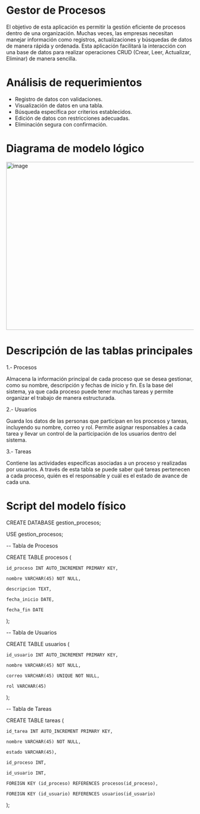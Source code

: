 # Gestor de Procesos

El objetivo de esta aplicación es permitir la gestión eficiente de procesos dentro de una organización. Muchas veces, las empresas necesitan manejar información como registros, actualizaciones y búsquedas de datos de manera rápida y ordenada. Esta aplicación facilitará la interacción con una base de datos para realizar operaciones CRUD (Crear, Leer, Actualizar, Eliminar) de manera sencilla.

# Análisis de requerimientos

* Registro de datos con validaciones.
* Visualización de datos en una tabla.
* Búsqueda específica por criterios establecidos.
* Edición de datos con restricciones adecuadas.
* Eliminación segura con confirmación.

# Diagrama de modelo lógico

<img width="638" height="451" alt="image" src="https://github.com/user-attachments/assets/5cc13705-ec39-4f4d-8f07-c5d6aca2903c" />

# Descripción de las tablas principales
1.- Procesos

Almacena la información principal de cada proceso que se desea gestionar, como su nombre, descripción y fechas de inicio y fin. Es la base del sistema, ya que cada proceso puede tener muchas tareas y permite organizar el trabajo de manera estructurada.

2.- Usuarios

Guarda los datos de las personas que participan en los procesos y tareas, incluyendo su nombre, correo y rol. Permite asignar responsables a cada tarea y llevar un control de la participación de los usuarios dentro del sistema.

3.- Tareas
   
Contiene las actividades específicas asociadas a un proceso y realizadas por usuarios. A través de esta tabla se puede saber qué tareas pertenecen a cada proceso, quién es el responsable y cuál es el estado de avance de cada una.

# Script del modelo físico

CREATE DATABASE gestion_procesos;

USE gestion_procesos;

-- Tabla de Procesos

CREATE TABLE procesos (

    id_proceso INT AUTO_INCREMENT PRIMARY KEY,
    
    nombre VARCHAR(45) NOT NULL,

    descripcion TEXT,
    
    fecha_inicio DATE,
    
    fecha_fin DATE
);

-- Tabla de Usuarios

CREATE TABLE usuarios (

    id_usuario INT AUTO_INCREMENT PRIMARY KEY,
    
    nombre VARCHAR(45) NOT NULL,
    
    correo VARCHAR(45) UNIQUE NOT NULL,
    
    rol VARCHAR(45)
);

-- Tabla de Tareas

CREATE TABLE tareas (

    id_tarea INT AUTO_INCREMENT PRIMARY KEY,
    
    nombre VARCHAR(45) NOT NULL,
    
    estado VARCHAR(45),
    
    id_proceso INT,
    
    id_usuario INT,
    
    FOREIGN KEY (id_proceso) REFERENCES procesos(id_proceso),
    
    FOREIGN KEY (id_usuario) REFERENCES usuarios(id_usuario)
    
);

